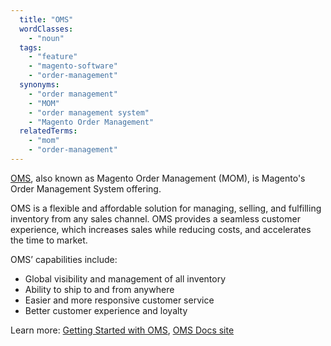 ```yaml
---
  title: "OMS"
  wordClasses:
    - "noun"
  tags:
    - "feature"
    - "magento-software"
    - "order-management"
  synonyms:
    - "order management"
    - "MOM"
    - "order management system"
    - "Magento Order Management"
  relatedTerms:
    - "mom"
    - "order-management"
---
```


[OMS](https://omsdocs.magento.com), also known as Magento Order Management (MOM), is Magento's Order Management System offering.

OMS is a flexible and affordable solution for managing, selling, and fulfilling inventory from any sales channel. OMS provides a seamless customer experience, which increases sales while reducing costs, and accelerates the time to market.

OMS’ capabilities include:

* Global visibility and management of all inventory
* Ability to ship to and from anywhere
* Easier and more responsive customer service
* Better customer experience and loyalty

Learn more: [Getting Started with OMS](https://omsdocs.magento.com/en/getting-started/), [OMS Docs site](https://omsdocs.magento.com/en/)
